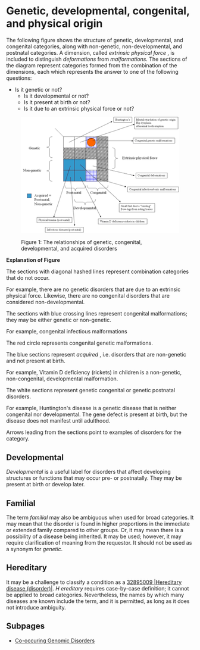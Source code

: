 # Genetic, developmental, congenital, and physical origin

The following figure shows the structure of genetic, developmental, and congenital categories, along with non-genetic, non-developmental, and postnatal categories. A dimension, called  _extrinsic physical force_ , is included to distinguish  _deformations_ from  _malformations._ The sections of the diagram represent categories formed from the combination of the dimensions, each which represents the answer to one of the following questions:

* Is it genetic or not?
    * Is it developmental or not?
    * Is it present at birth or not?
    * Is it due to an extrinsic physical force or not?

<figure><img src="images/174690522.png" alt="" title=""><figcaption><p>Figure 1: The relationships of genetic, congenital, developmental, and acquired disorders</p></figcaption></figure>

**Explanation of Figure**

The sections with diagonal hashed lines represent combination categories that do not occur.

For example, there are no genetic disorders that are due to an extrinsic physical force. Likewise, there are no congenital disorders that are considered non-developmental.

The sections with blue crossing lines represent congenital malformations; they may be either genetic or non-genetic. 

For example, congenital infectious malformations

The red circle represents congenital genetic malformations. 

The blue sections represent  _acquired_ , i.e. disorders that are non-genetic and not present at birth.

For example, Vitamin D deficiency (rickets) in children is a non-genetic, non-congenital, developmental malformation.

The white sections represent genetic congenital or genetic postnatal disorders.

For example, Huntington's disease is a genetic disease that is neither congenital nor developmental. The gene defect is present at birth, but the disease does not manifest until adulthood. 

Arrows leading from the sections point to examples of disorders for the category. 

  

## Developmental

 _Developmental_ is a useful label for disorders that affect developing structures or functions that may occur pre- or postnatally. They may be present at birth or develop later.

## Familial

The term  _familial_ may also be ambiguous when used for broad categories. It may mean that the disorder is found in higher proportions in the immediate or extended family compared to other groups. Or, it may mean there is a possibility of a disease being inherited. It may be used; however, it may require clarification of meaning from the requestor. It should not be used as a synonym for  _genetic_. 

## Hereditary

It may be a challenge to classify a condition as a [32895009 |Hereditary disease (disorder)|](http://snomed.info/id/32895009).  _H_ _ereditary_ requires case-by-case definition; it cannot be applied to broad categories. Nevertheless, the names by which many diseases are known include the term, and it is permitted, as long as it does not introduce ambiguity.

## Subpages

- [Co-occuring Genomic Disorders](co-occuring-genomic-disorders.md)

